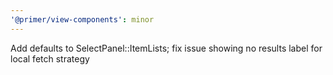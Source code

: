 ```yaml
---
'@primer/view-components': minor
---
```


Add defaults to SelectPanel::ItemLists; fix issue showing no results label for local fetch strategy

